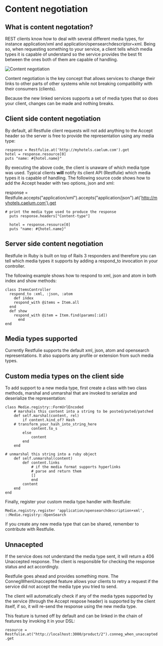 # Content negotiation

## What is content negotation?

REST clients know how to deal with several different media types, for instance application/xml and application/opensearchdescriptor+xml. Being so, when requesting something to your service, a client tells which media types it is capable of understand so the service provides the best fit between the ones both of them are capable of handling.

![Content negotiation](http://farm5.static.flickr.com/4105/5410725778_fe7eac4422_b.jpg)

Content negotiation is the key concept that allows services to change their links to other parts of other systems while not breaking compatibility with their consumers (clients).

Because the new linked services supports a set of media types that so does your client, changes can be made and nothing breaks. 

## Client side content negotiation
	
By default, all Restfulie client requests will not add anything to the Accept header so the server is free to provide the representation using any media type:

    response = Restfulie.at('http://myhotels.caelum.com').get
    hotel = response.resource[0]
    puts "name: #{hotel.name}"


By executing the above code, the client is unaware of which media type was used. Typical clients <b>will</b> notify its client API (Restfulie) which media types it is capable of handling. The following source code shows how to add the Accept header with two options, json and xml:


response = Restfulie.accepts("application/xml").accepts("application/json").at('http://myhotels.caelum.com').get

    # print the media type used to produce the response
      puts response.headers["Content-type"]

      hotel = response.resource[0]
      puts "name: #{hotel.name}"


## Server side content negotiation
	
Restfulie in Ruby is built on top of Rails 3 responders and therefore you can tell which media types it supports by adding a respond_to invocation in your controller.

The following example shows how to respond to xml, json and atom in both index and show methods:

    class ItemsController
      respond_to :xml, :json, :atom
	    def index
        respond_with @items = Item.all
      end
      def show
        respond_with @item = Item.find(params[:id])
		  end
    end	

## Media types supported

Currently Restfulie supports the default xml, json, atom and opensearch representations. It also supports any profile or extension from such media types.

## Custom media types on the client side

To add support to a new media type, first create a class with two class methods, marshal and unmarshal that are invoked to serialize and deserialize the representation:


    class Medie.registry::FormUrlEncoded
        # marshals this content into a string to be posted/puted/patched
        def self.marshal(content, rel)
            if content.kind_of? Hash
        # transform_your_hash_into_string_here
                content.to_s
            else
                content
            end
        end

    # unmarshal this string into a ruby object
        def self.unmarshal(content)
            def content.links
                # if the media format supports hyperlinks
                # parse and return them
                []
		        end
            content
        end
    end


Finally, register your custom media type handler with Restfulie:

`Medie.registry.register 'application/opensearchdescription+xml', ::Medie.registry::OpenSearch`

If you create any new media type that can be shared, remember to contribute with Restfulie.

## Unnacepted

If the service does not understand the media type sent, it will return a 406 Unaccepted response. The client is responsible for checking the response status and act accordingly.

Restfulie goes ahead and provides something more. The ConnegWhenUnaccepted feature allows your clients to retry a request if the service did not accept the media type you tried to send.

The client will automatically check if any of the media types supported by the service (through the Accept respose header) is supported by the client itself, if so, it will re-send the response using the new media type.

This feature is turned off by default and can be linked in the chain of features by invoking it in your DSL:

`resource = Restfulie.at("http://localhost:3000/product/2").conneg_when_unaccepted.get`